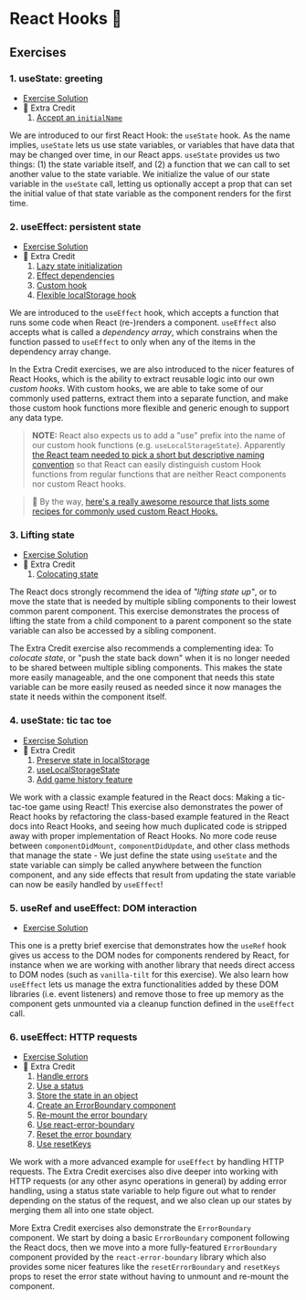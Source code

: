 # React Hooks 🎣

## Exercises

### 1. useState: greeting

- [Exercise Solution](exercises/01.js)
- 💯 Extra Credit
  1. [Accept an `initialName`](exercises/01.extra-1.js)

We are introduced to our first React Hook: the `useState` hook. As the name implies, `useState` lets us use state variables, or variables that have data that may be changed over time, in our React apps. `useState` provides us two things: (1) the state variable itself, and (2) a function that we can call to set another value to the state variable. We initialize the value of our state variable in the `useState` call, letting us optionally accept a prop that can set the initial value of that state variable as the component renders for the first time.

### 2. useEffect: persistent state

- [Exercise Solution](exercises/02.js)
- 💯 Extra Credit
  1. [Lazy state initialization](exercises/02.extra-1.js)
  2. [Effect dependencies](exercises/02.extra-2.js)
  3. [Custom hook](exercises/02.extra-3.js)
  4. [Flexible localStorage hook](exercises/02.extra-4.js)

We are introduced to the `useEffect` hook, which accepts a function that runs some code when React (re-)renders a component. `useEffect` also accepts what is called a _dependency array_, which constrains when the function passed to `useEffect` to only when any of the items in the dependency array change.

In the Extra Credit exercises, we are also introduced to the nicer features of React Hooks, which is the ability to extract reusable logic into our own _custom hooks_. With custom hooks, we are able to take some of our commonly used patterns, extract them into a separate function, and make those custom hook functions more flexible and generic enough to support any data type.

> **NOTE:** React also expects us to add a "use" prefix into the name of our custom hook functions (e.g. `useLocalStorageState`). Apparently [the React team needed to pick a short but descriptive naming convention](https://github.com/facebook/react/issues/15227#issuecomment-477413391) so that React can easily distinguish custom Hook functions from regular functions that are neither React components nor custom React hooks.

> 📜 By the way, [here's a really awesome resource that lists some recipes for commonly used custom React Hooks.](https://usehooks.com/)

### 3. Lifting state

- [Exercise Solution](exercises/03.js)
- 💯 Extra Credit
  1. [Colocating state](exercises/03.extra-1.js)

The React docs strongly recommend the idea of _"lifting state up"_, or to move the state that is needed by multiple sibling components to their lowest common parent component. This exercise demonstrates the process of lifting the state from a child component to a parent component so the state variable can also be accessed by a sibling component.

The Extra Credit exercise also recommends a complementing idea: To _colocate state_, or "push the state back down" when it is no longer needed to be shared between multiple sibling components. This makes the state more easily manageable, and the one component that needs this state variable can be more easily reused as needed since it now manages the state it needs within the component itself.

### 4. useState: tic tac toe

- [Exercise Solution](exercises/04.js)
- 💯 Extra Credit
  1. [Preserve state in localStorage](exercises/04.extra-1.js)
  2. [useLocalStorageState](exercises/04.extra-2.js)
  3. [Add game history feature](exercises/04.extra-3.js)

We work with a classic example featured in the React docs: Making a tic-tac-toe game using React! This exercise also demonstrates the power of React hooks by refactoring the class-based example featured in the React docs into React Hooks, and seeing how much duplicated code is stripped away with proper implementation of React Hooks. No more code reuse between `componentDidMount`, `componentDidUpdate`, and other class methods that manage the state - We just define the state using `useState` and the state variable can simply be called anywhere between the function component, and any side effects that result from updating the state variable can now be easily handled by `useEffect`!

### 5. useRef and useEffect: DOM interaction

- [Exercise Solution](exercises/05.js)

This one is a pretty brief exercise that demonstrates how the `useRef` hook gives us access to the DOM nodes for components rendered by React, for instance when we are working with another library that needs direct access to DOM nodes (such as `vanilla-tilt` for this exercise). We also learn how `useEffect` lets us manage the extra functionalities added by these DOM libraries (i.e. event listeners) and remove those to free up memory as the component gets unmounted via a cleanup function defined in the `useEffect` call.

### 6. useEffect: HTTP requests

- [Exercise Solution](exercises/06.js)
- 💯 Extra Credit
  1. [Handle errors](exercises/06.extra-1.js)
  2. [Use a status](exercises/06.extra-2.js)
  3. [Store the state in an object](exercises/06.extra-3.js)
  4. [Create an ErrorBoundary component](exercises/06.extra-4.js)
  5. [Re-mount the error boundary](exercises/06.extra-5.js)
  6. [Use react-error-boundary](exercises/06.extra-6.js)
  7. [Reset the error boundary](exercises/06.extra-7.js)
  8. [Use resetKeys](exercises/06.extra-8.js)

We work with a more advanced example for `useEffect` by handling HTTP requests. The Extra Credit exercises also dive deeper into working with HTTP requests (or any other async operations in general) by adding error handling, using a status state variable to help figure out what to render depending on the status of the request, and we also clean up our states by merging them all into one state object.

More Extra Credit exercises also demonstrate the `ErrorBoundary` component. We start by doing a basic `ErrorBoundary` component following the React docs, then we move into a more fully-featured `ErrorBoundary` component provided by the `react-error-boundary` library which also provides some nicer features like the `resetErrorBoundary` and `resetKeys` props to reset the error state without having to unmount and re-mount the component.
